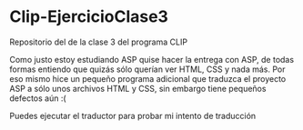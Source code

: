 # Clip-EjercicioClase3
Repositorio del de la clase 3 del programa CLIP

Como justo estoy estudiando ASP quise hacer la entrega con ASP, de todas formas entiendo que quizás sólo querían ver HTML, CSS y nada más.
Por eso mismo hice un pequeño programa adicional que traduzca el proyecto ASP a sólo unos archivos HTML y CSS, sin embargo tiene pequeños defectos aún :(

Puedes ejecutar el traductor para probar mi intento de traducción